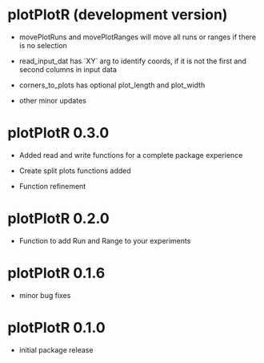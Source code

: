 # plotPlotR (development version)

-   movePlotRuns and movePlotRanges will move all runs or ranges if there is no selection

-   read_input_dat has \`XY\` arg to identify coords, if it is not the first and second columns in input data

-   corners_to_plots has optional plot_length and plot_width

-   other minor updates

# plotPlotR 0.3.0

-   Added read and write functions for a complete package experience

-   Create split plots functions added

-   Function refinement

# plotPlotR 0.2.0

-   Function to add Run and Range to your experiments

# plotPlotR 0.1.6

-   minor bug fixes

# plotPlotR 0.1.0

-   initial package release

